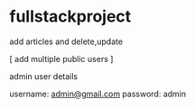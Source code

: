 # fullstackproject
add articles and delete,update

[
add multiple public users
]


admin user details

username: admin@gmail.com
password: admin
